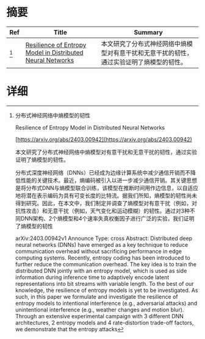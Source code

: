 # 摘要

| Ref | Title | Summary |
| --- | --- | --- |
| [^1] | [Resilience of Entropy Model in Distributed Neural Networks](https://arxiv.org/abs/2403.00942) | 本文研究了分布式神经网络中熵模型对有意干扰和无意干扰的韧性，通过实验证明了熵模型的韧性。 |

# 详细

[^1]: 分布式神经网络中熵模型的韧性

    Resilience of Entropy Model in Distributed Neural Networks

    [https://arxiv.org/abs/2403.00942](https://arxiv.org/abs/2403.00942)

    本文研究了分布式神经网络中熵模型对有意干扰和无意干扰的韧性，通过实验证明了熵模型的韧性。

    

    分布式深度神经网络（DNNs）已经成为边缘计算系统中减少通信开销而不降低性能的关键技术。最近，熵编码被引入以进一步减少通信开销。其关键思想是将分布式DNN与熵模型联合训练，该模型在推断时间用作边信息，以自适应地将潜在表示编码为具有可变长度的比特流。据我们所知，熵模型的韧性尚未得到研究。因此，在本文中，我们制定并调查了熵模型对有意干扰（例如，对抗性攻击）和无意干扰（例如，天气变化和运动模糊）的韧性。通过对3种不同DNN架构、2个熵模型和4个速率失真权衡因子进行广泛的实验，我们证明了熵模型的韧性

    arXiv:2403.00942v1 Announce Type: cross  Abstract: Distributed deep neural networks (DNNs) have emerged as a key technique to reduce communication overhead without sacrificing performance in edge computing systems. Recently, entropy coding has been introduced to further reduce the communication overhead. The key idea is to train the distributed DNN jointly with an entropy model, which is used as side information during inference time to adaptively encode latent representations into bit streams with variable length. To the best of our knowledge, the resilience of entropy models is yet to be investigated. As such, in this paper we formulate and investigate the resilience of entropy models to intentional interference (e.g., adversarial attacks) and unintentional interference (e.g., weather changes and motion blur). Through an extensive experimental campaign with 3 different DNN architectures, 2 entropy models and 4 rate-distortion trade-off factors, we demonstrate that the entropy attacks
    

